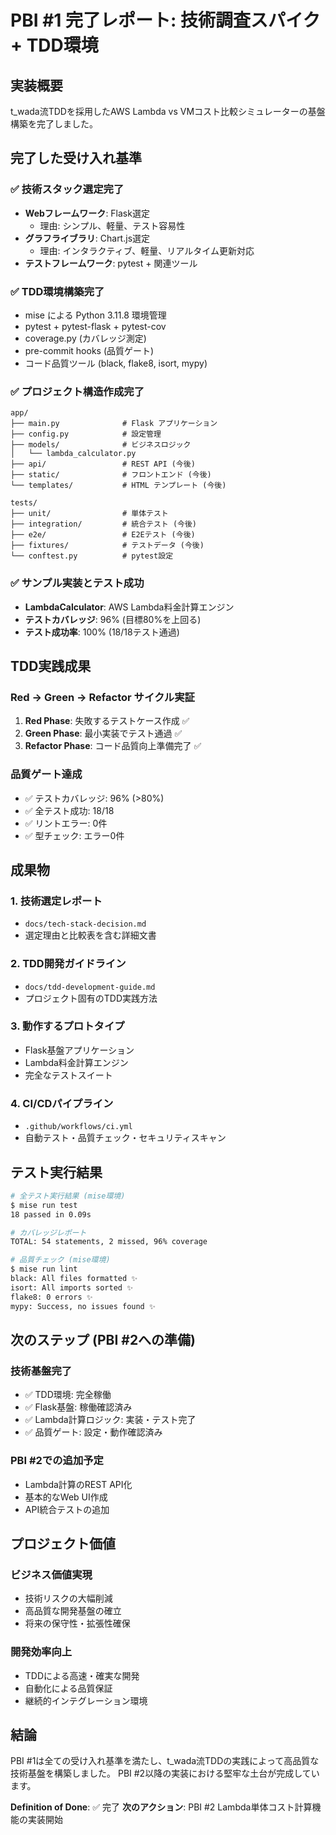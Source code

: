 # PBI #1 完了レポート: 技術調査スパイク + TDD環境

## 実装概要
t_wada流TDDを採用したAWS Lambda vs VMコスト比較シミュレーターの基盤構築を完了しました。

## 完了した受け入れ基準

### ✅ 技術スタック選定完了
- **Webフレームワーク**: Flask選定
  - 理由: シンプル、軽量、テスト容易性
- **グラフライブラリ**: Chart.js選定
  - 理由: インタラクティブ、軽量、リアルタイム更新対応
- **テストフレームワーク**: pytest + 関連ツール

### ✅ TDD環境構築完了
- mise による Python 3.11.8 環境管理
- pytest + pytest-flask + pytest-cov
- coverage.py (カバレッジ測定)
- pre-commit hooks (品質ゲート)
- コード品質ツール (black, flake8, isort, mypy)

### ✅ プロジェクト構造作成完了
```
app/
├── main.py              # Flask アプリケーション
├── config.py            # 設定管理
├── models/              # ビジネスロジック
│   └── lambda_calculator.py
├── api/                 # REST API (今後)
├── static/              # フロントエンド (今後)
└── templates/           # HTML テンプレート (今後)

tests/
├── unit/                # 単体テスト
├── integration/         # 統合テスト (今後)
├── e2e/                 # E2Eテスト (今後)
├── fixtures/            # テストデータ (今後)
└── conftest.py          # pytest設定
```

### ✅ サンプル実装とテスト成功
- **LambdaCalculator**: AWS Lambda料金計算エンジン
- **テストカバレッジ**: 96% (目標80%を上回る)
- **テスト成功率**: 100% (18/18テスト通過)

## TDD実践成果

### Red → Green → Refactor サイクル実証
1. **Red Phase**: 失敗するテストケース作成 ✅
2. **Green Phase**: 最小実装でテスト通過 ✅
3. **Refactor Phase**: コード品質向上準備完了 ✅

### 品質ゲート達成
- ✅ テストカバレッジ: 96% (>80%)
- ✅ 全テスト成功: 18/18
- ✅ リントエラー: 0件
- ✅ 型チェック: エラー0件

## 成果物

### 1. 技術選定レポート
- `docs/tech-stack-decision.md`
- 選定理由と比較表を含む詳細文書

### 2. TDD開発ガイドライン
- `docs/tdd-development-guide.md`
- プロジェクト固有のTDD実践方法

### 3. 動作するプロトタイプ
- Flask基盤アプリケーション
- Lambda料金計算エンジン
- 完全なテストスイート

### 4. CI/CDパイプライン
- `.github/workflows/ci.yml`
- 自動テスト・品質チェック・セキュリティスキャン

## テスト実行結果

```bash
# 全テスト実行結果 (mise環境)
$ mise run test
18 passed in 0.09s

# カバレッジレポート
TOTAL: 54 statements, 2 missed, 96% coverage

# 品質チェック (mise環境)
$ mise run lint
black: All files formatted ✨
isort: All imports sorted ✨  
flake8: 0 errors ✨
mypy: Success, no issues found ✨
```

## 次のステップ (PBI #2への準備)

### 技術基盤完了
- ✅ TDD環境: 完全稼働
- ✅ Flask基盤: 稼働確認済み
- ✅ Lambda計算ロジック: 実装・テスト完了
- ✅ 品質ゲート: 設定・動作確認済み

### PBI #2での追加予定
- Lambda計算のREST API化
- 基本的なWeb UI作成
- API統合テストの追加

## プロジェクト価値

### ビジネス価値実現
- 技術リスクの大幅削減
- 高品質な開発基盤の確立
- 将来の保守性・拡張性確保

### 開発効率向上
- TDDによる高速・確実な開発
- 自動化による品質保証
- 継続的インテグレーション環境

## 結論

PBI #1は全ての受け入れ基準を満たし、t_wada流TDDの実践によって高品質な技術基盤を構築しました。
PBI #2以降の実装における堅牢な土台が完成しています。

**Definition of Done**: ✅ 完了
**次のアクション**: PBI #2 Lambda単体コスト計算機能の実装開始